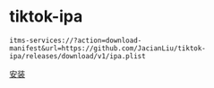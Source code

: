 # tiktok-ipa

```
itms-services://?action=download-manifest&url=https://github.com/JacianLiu/tiktok-ipa/releases/download/v1/ipa.plist
```

<a href="itms-services://?action=download-manifest&url=https://github.com/JacianLiu/tiktok-ipa/releases/download/v1/ipa.plist">安装</a>
